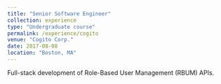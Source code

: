 ```yaml
---
title: "Senior Software Engineer"
collection: experience
type: "Undergraduate course"
permalink: /experience/cogito
venue: "Cogito Corp."
date: 2017-08-08
location: "Boston, MA"
---
```


Full-stack development of Role-Based User Management (RBUM) APIs.

<!-- Heading 1 -->
<!-- ====== -->

<!-- Heading 2 -->
<!-- ====== -->

<!-- Heading 3 -->
<!-- ====== -->
